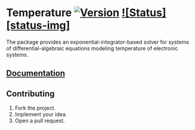 # Temperature [![Version][version-img]][version-url] [![Status][status-img]][status-url]

The package provides an exponential-integrator-based solver for systems of
differential-algebraic equations modeling temperature of electronic systems.

## [Documentation][docs]

## Contributing

1. Fork the project.
2. Implement your idea.
3. Open a pull request.

[version-img]: https://img.shields.io/crates/v/temperature.svg
[version-url]: https://crates.io/crates/temperature
[status-svg]: https://travis-ci.org/simulated-reality/temperature.svg?branch=master
[status-url]: https://travis-ci.org/simulated-reality/temperature
[docs]: https://simulated-reality.github.io/temperature
